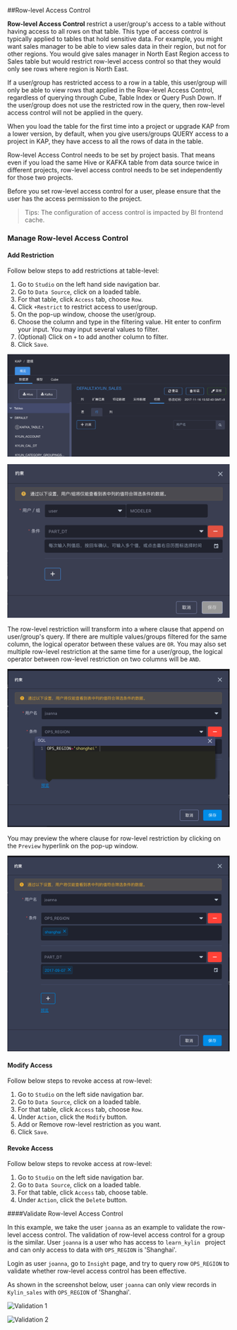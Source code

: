 ##Row-level Access Control

**Row-level Access Control** restrict a user/group's access to a table without having access to all rows on that table. This type of access control is typically applied to tables that hold sensitive data. For example, you might want sales manager to be able to view sales data in their region, but not for other regions. You would give sales manager in North East Region access to Sales table but would restrict row-level access control so that they would only see rows where region is North East. 

If a user/group has restricted access to a row in a table, this user/group will only be able to view rows that applied in the Row-level Access Control, regardless of querying through Cube, Table Index or Query Push Down. If the user/group does not use the restricted row in the query, then row-level access control will not be applied in the query. 

When you load the table for the first time into a project or upgrade KAP from a lower version, by default, when you give users/groups QUERY access to a project in KAP, they have access to all the rows of data in the table. 

Row-level Access Control needs to be set by project basis. That means even if you load the same Hive or KAFKA table from data source twice in different projects, row-level access control needs to be set independently for those two projects. 

Before you set row-level access control for a user, please ensure that the user has the access permission to the project.  

> Tips: The configuration of access control is impacted by BI frontend cache.

### Manage Row-level Access Control

#### Add Restriction

Follow below steps to add restrictions at table-level:

1. Go to `Studio` on the left hand side navigation bar.
2. Go to `Data Source`, click on a loaded table.
3. For that table, click `Access` tab, choose `Row`. 
4. Click `+Restrict` to restrict access to user/group. 
5. On the pop-up window, choose the user/group.
6. Choose the column and type in the filtering value. Hit enter to confirm your input. You may input several values to filter.  
7. (Optional) Click on `+` to add another column to filter. 
8. Click `Save`.

![Row-level access control](images/row/row_en1.png)

![Add restriction](images/row/row_en2.png)

The row-level restriction will transform into a where clause that append on user/group's query. If there are multiple values/groups filtered for the same column, the logical operator between these values are `OR`.  You may also set multiple row-level restriction at the same time for a user/group, the logical operator between row-level restriction on two columns will be `AND`.

![Add restrictions](images/row/3.png)

You may preview the where clause for row-level restriction by clicking on the `Preview` hyperlink on the pop-up window. 

 ![Preview SQL](images/row/4.png)

#### Modify Access

Follow below steps to revoke access at row-level:

1. Go to `Studio` on the left side navigation bar.
2. Go to `Data Source`, click on a loaded table.
3. For that table, click `Access` tab, choose `Row`. 
4. Under `Action`, click the `Modify` button.
5. Add or Remove row-level restriction as you want.
6. Click `Save`.

#### Revoke Access

Follow below steps to revoke access at row-level:

1. Go to `Studio` on the left side navigation bar.
2. Go to `Data Source`, click on a loaded table.
3. For that table, click `Access` tab, choose table. 
4. Under `Action`, click the `Delete` button.

####Validate Row-level Access Control

In this example, we take the user `joanna` as an example to validate the row-level access control. The validation of row-level access control for a group is the similar.  User `joanna` is a user who has access to `learn_kylin ` project and can only access to data with `OPS_REGION` is 'Shanghai'.

Login as user `joanna`, go to `Insight` page, and try to query row `OPS_REGION` to validate whether row-level access control has been effective.

As shown in the screenshot below,  user `joanna` can only view records in `Kylin_sales` with `OPS_REGION` of 'Shanghai'.

![Validation 1](images/row/5.png)

![Validation 2](images/row/6.png)
